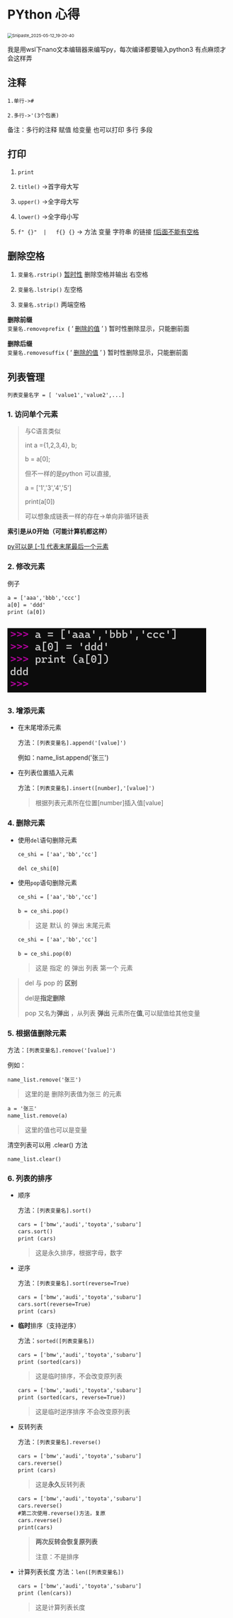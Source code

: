 # PYthon 心得



<img src="E:/book/Typora%E6%96%87%E6%A1%A3/PYthon%E5%BF%83%E5%BE%97.assets/Snipaste_2025-05-12_19-20-40-1747413043426-1.png" alt="Snipaste_2025-05-12_19-20-40" style="zoom: 67%;" />

我是用wsl下nano文本编辑器来编写py，每次编译都要输入python3 有点麻烦才会这样弄



## **注释**
```
1.单行->#

2.多行->'(3个包裹)
```
备注：多行的注释 赋值 给变量 也可以打印 多行 多段

## **打印**
1. `print`

2. `title()` ->首字母大写

3. `upper()` ->全字母大写

4. `lower()` ->全字母小写

5. `f" {}"  |   f{} {}`   -> 方法 变量  字符串 的链接   <u>f后面不能有空格</u>

## **删除空格**

1. `变量名.rstrip()`   <u>暂时性</u> 删除空格并输出      右空格

2. `变量名.lstrip()`                                     左空格

3. `变量名.strip()`                                     两端空格
 
**删除前缀**		
`变量名.removeprefix `(   ‘ <u>删除的值</u> ’   )    暂时性删除显示，只能删前面

 **删除后缀**		
`变量名.removesuffix` (   ‘ <u>删除的值</u> ’   )    暂时性删除显示，只能删前面



## **列表管理**

	列表变量名字 = [ 'value1','value2',...]

### 1. 访问单个元素


>与C语言类似<br>
>
>	int a ={1,2,3,4}, b; <br>
>
>	b = a[0];<br>
>
>但不一样的是python 可以直接,<br> 
>
>	a = ['1','3','4','5']<br>
>
>	print(a[0]) <br>
>
>可以想象成链表一样的存在->单向非循环链表

**索引是从0开始（可能计算机都这样）**

<u>py可以是 [-1] 代表末尾最后一个元素</u> 


### 2. 修改元素

例子<br>
```
a = ['aaa','bbb','ccc']
a[0] = 'ddd'
print (a[0])
```
![](./PYthon心得.assets/Snipaste_2025-05-18_22-19-45.png "sdd") 
---
### 3. 增添元素
 
 - 在末尾增添元素
	
	方法：`[列表变量名].append('[value]')`
	
	例如：name_list.append('张三')

- 在列表位置插入元素

	方法：`[列表变量名].insert([number],'[value]')`
	>根据列表元素所在位置[number]插入值[value]

### 4. 删除元素

- 使用`del`语句删除元素
	
	```
	ce_shi = ['aa','bb','cc']

	del ce_shi[0]
	```

- 使用`pop`语句删除元素

	```
	ce_shi = ['aa','bb','cc']

	b = ce_shi.pop()
	```
	>这是 默认 的 弹出 末尾元素

	```
	ce_shi = ['aa','bb','cc']

	b = ce_shi.pop(0)
	```
	>这是 指定 的 弹出 列表 第一个 元素


>del 与 pop 的 **区别**
>
>del是**指定删除**
>
>pop 又名为**弹出** ，从列表 **弹出** 元素所在**值**,可以赋值给其他变量


### 5. 根据值删除元素

方法：`[列表变量名].remove('[value]')`

例如：
```
name_list.remove('张三')
```
>这里的是 删除列表值为张三 的元素
```
a = '张三'
name_list.remove(a) 
```
>这里的值也可以是变量 

清空列表可以用 .clear() 方法
```	
name_list.clear()
```

### 6. 列表的排序

- 顺序

	方法：`[列表变量名].sort()`
	```
	cars = ['bmw','audi','toyota','subaru']
	cars.sort()
	print (cars)
	```
	>这是永久排序，根据字母，数字

- 逆序

	方法：`[列表变量名].sort(reverse=True)`
	```
	cars = ['bmw','audi','toyota','subaru']
	cars.sort(reverse=True)
	print (cars)
	```

- **临时**排序（支持逆序）

	方法：`sorted([列表变量名])`
	```
	cars = ['bmw','audi','toyota','subaru']
	print (sorted(cars))
	```
	>这是临时排序，不会改变原列表

	```
	cars = ['bmw','audi','toyota','subaru']
	print (sorted(cars, reverse=True))
	```
	>这是临时逆序排序
	>不会改变原列表
- 反转列表

	方法：`[列表变量名].reverse()`
	```
	cars = ['bmw','audi','toyota','subaru']
	cars.reverse()
	print (cars)
	```
	>这是**永久**反转列表
 
  ```
  cars = ['bmw','audi','toyota','subaru']
  cars.reverse()
  #第二次使用.reverse()方法，复原
  cars.reverse()
  print(cars)
  ```
	>**两次反转会恢复原列表**
	>
	>注意：不是排序
- 计算列表长度
	方法：`len([列表变量名])`
	```
	cars = ['bmw','audi','toyota','subaru']
	print (len(cars))
	```
	>这是计算列表长度